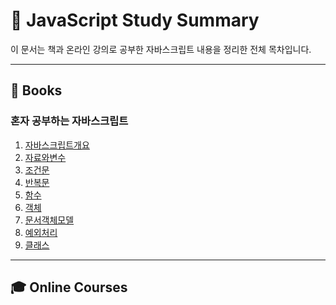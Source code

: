 # 📑 JavaScript Study Summary

이 문서는 책과 온라인 강의로 공부한 자바스크립트 내용을 정리한 전체 목차입니다.

---

## 📘 Books

### 혼자 공부하는 자바스크립트

1. [자바스크립트개요](./01-자바스크립트개요/notes.md)
2. [자료와변수](./02-자료와변수/notes.md)
3. [조건문](./03-조건문/notes.md)
4. [반복문](./04-반복문/notes.md)
5. [함수](./05-함수/notes.md)
6. [객체](./06-객체/notes.md)
7. [문서객체모델](./07-문서객체모델/notes.md)
8. [예외처리](./08-예외처리/notes.md)
9. [클래스](./09-클래스/notes.md)

---

## 🎓 Online Courses

[//]: # ()
[//]: # (### 인프런 - 자바스크립트 입문)

[//]: # ()
[//]: # (1. [자바스크립트 개발환경]&#40;./courses/인프런-자바스크립트-입문/01-개발환경/notes.md&#41;)

[//]: # (2. [변수와 상수]&#40;./courses/인프런-자바스크립트-입문/02-변수와-상수/notes.md&#41;)

[//]: # (3. [조건문]&#40;./courses/인프런-자바스크립트-입문/03-조건문/notes.md&#41;)

[//]: # (4. ...)

[//]: # ()
[//]: # (### 코드잇 - 모던 자바스크립트)

[//]: # ()
[//]: # (1. [기초 문법]&#40;./courses/코드잇-모던-JS/01-기초문법/notes.md&#41;)

[//]: # (2. [DOM 조작]&#40;./courses/코드잇-모던-JS/02-DOM/notes.md&#41;)

[//]: # (3. ...)

[//]: # ()
[//]: # (---)

[//]: # ()
[//]: # (## 🧪 Playground)

[//]: # ()
[//]: # (- [fetch 실험]&#40;./playground/fetch-test.js&#41;)

[//]: # (- [DOM 테스트]&#40;./playground/dom-test.html&#41;)

[//]: # (- [async/await 실습]&#40;./playground/async-await-test.js&#41;)
